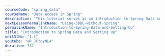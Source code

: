 ```yaml
---
courseCode: "spring_data"
courseName: "Data access in Spring"
description: "This tutorial serves as an introduction to Spring Data support. We'll also install a lightweight database Apache Derby that we'll use in subsequent tutorials. We'll learn how to start Derby in Network server mode, and how to connect and run SQL queries using the ij client tool."
nextLessonPermalinkName: "Using-JDBC-without-Spring"
permalinkName: "Introduction-to-Spring-Data-and-Setting-Up"
title: "Introduction to Spring Data and Setting Up"
unitSlNo: "1.1"
youtube: "eR_JFtqyNL4"
duration: 732
---
```

